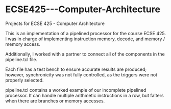 # ECSE425---Computer-Architecture
Projects for ECSE 425 - Computer Architecture

This is an implementation of a pipelined processor for the course ECSE 425. I was in charge of implementing instruction memory, decode, and memory / memory access.

Additionally, I worked with a partner to connect all of the components in the pipeline.tcl file. 

Each file has a test bench to ensure accurate results are produced; however, synchronicity was not fully controlled, as the triggers were not properly selected.

pipeline.tcl contains a worked example of our incomplete pipelined processor. It can handle multiple arithmetic instructions in a row, but falters when there are branches or memory accesses. 



